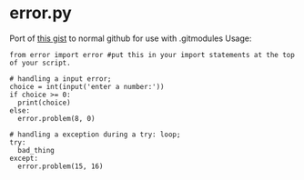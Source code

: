 # error.py
Port of [this gist](https://gist.github.com/Lord-Giganticus/db95058abbd54b198061902a4f6b6d7c) to normal github for use with .gitmodules
Usage:
```
from error import error #put this in your import statements at the top of your script.

# handling a input error;
choice = int(input('enter a number:'))
if choice >= 0:
  print(choice)
else:
  error.problem(8, 0)
  
# handling a exception during a try: loop;
try:
  bad_thing
except:
  error.problem(15, 16)
```
